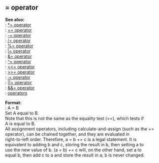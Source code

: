 ## = operator    
**See also:**    
:   [\*= operator](/operator/*=)    
:   [+= operator](/operator/+=)    
:   [-= operator](/operator/-=)    
:   [/= operator](/operator//=)    
:   [%= operator](/operator/%=)    
:   [\|= operator](/operator/%7C=)    
:   [&= operator](/operator/&=)    
:   [\^= operator](/operator/%5E=)    
:   [\<\<= operator](/operator/%3c%3c=)    
:   [\>\>= operator](/operator/%3e%3e=)    
:   [:= operator](/operator/:=)    
:   [\|\|= operator](/operator/%7C%7C=)    
:   [&&= operator](/operator/&&=)    
:   [operators](/operator)    
<!-- -->    
**Format:**    
:   A = B    
Set A equal to B.    
Note that this is not the same as the equality test (==), which tests if    
A is equal to B.    
All assignment operators, including calculate-and-assign (such as the +=    
operator), can be chained together, and they are evaluated in    
right-to-left order. Therefore, a = b += c is a legal statement. It is    
equivalent to adding b and c, storing the result in b, then setting a to    
use the new value of b. (a = b) += c will, on the other hand, set a to    
equal b, then add c to a and store the result in a; b is never changed.  